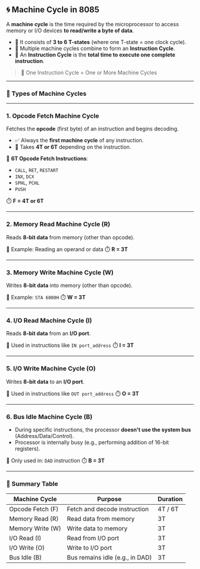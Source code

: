 ## 🌀 Machine Cycle in 8085

A **machine cycle** is the time required by the microprocessor to access memory or I/O devices **to read/write a byte of data**.

* 🔸 It consists of **3 to 6 T-states** (where one T-state = one clock cycle).
* 🔸 Multiple machine cycles combine to form an **Instruction Cycle**.
* 🔸 An **Instruction Cycle** is the **total time to execute one complete instruction**.

> 📌 One Instruction Cycle = One or More Machine Cycles

---

### 🔷 Types of Machine Cycles

---

### 1. **Opcode Fetch Machine Cycle**

Fetches the **opcode** (first byte) of an instruction and begins decoding.

* ✅ Always the **first machine cycle** of any instruction.
* 🔸 Takes **4T or 6T** depending on the instruction.

📌 **6T Opcode Fetch Instructions**:

* `CALL`, `RET`, `RESTART`
* `INX`, `DCX`
* `SPHL`, `PCHL`
* `PUSH`

⏱️ **F = 4T or 6T**

---

### 2. **Memory Read Machine Cycle (R)**

Reads **8-bit data** from memory (other than opcode).

📘 Example: Reading an operand or data
⏱️ **R = 3T**

---

### 3. **Memory Write Machine Cycle (W)**

Writes **8-bit data** into memory (other than opcode).

📘 Example: `STA 6000H`
⏱️ **W = 3T**

---

### 4. **I/O Read Machine Cycle (I)**

Reads **8-bit data** from an **I/O port**.

📘 Used in instructions like `IN port_address`
⏱️ **I = 3T**

---

### 5. **I/O Write Machine Cycle (O)**

Writes **8-bit data** to an **I/O port**.

📘 Used in instructions like `OUT port_address`
⏱️ **O = 3T**

---

### 6. **Bus Idle Machine Cycle (B)**

* During specific instructions, the processor **doesn't use the system bus** (Address/Data/Control).
* Processor is internally busy (e.g., performing addition of 16-bit registers).

📘 Only used in: `DAD` instruction
⏱️ **B = 3T**

---

### 🧠 Summary Table

| Machine Cycle    | Purpose                         | Duration |
| ---------------- | ------------------------------- | -------- |
| Opcode Fetch (F) | Fetch and decode instruction    | 4T / 6T  |
| Memory Read (R)  | Read data from memory           | 3T       |
| Memory Write (W) | Write data to memory            | 3T       |
| I/O Read (I)     | Read from I/O port              | 3T       |
| I/O Write (O)    | Write to I/O port               | 3T       |
| Bus Idle (B)     | Bus remains idle (e.g., in DAD) | 3T       |


